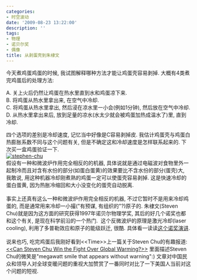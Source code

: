 ```yaml
---
categories:
- 时空波动
date: '2009-08-23 13:22:00'
description: ''
tags:
- 物理
- 诺贝尔奖
- 偶像
title: 从剥蛋壳到朱棣文
---
```

今天煮鸡蛋鸡蛋的时候, 我试图解释哪种方法才能让鸡蛋壳容易剥掉. 大概有4类煮完鸡蛋后的处理方法:  
  
A. 关上火后仍然让鸡蛋在热水里直到水和鸡蛋凉下来.  
B. 将鸡蛋从热水里拿出来, 在空气中冷却.  
C. 将鸡蛋从热水里拿出, 然后浸在凉水里一小会(例如1分钟), 然后放在空气中冷却.  
D. 从热水里拿出来后, 放到足量的凉水(水太少就会被鸡蛋加热成温水了)里, 直到冷却.   
  
四个选项的差别是冷却速度, 记忆当中好像是C容易剥掉皮. 我估计鸡蛋壳与鸡蛋白热膨胀系数不同与这个问题有关, 但是不确定这和冷却速度是怎样联系起来的. 下次买一盒鸡蛋验证一下.  
[![stephen-chu](http://boke9cheng.files.wordpress.com/2009/08/stephen-chu_thumb16.jpg "stephen-chu")](https://rjvapw.bay.livefilestore.com/y1m4PdmK9h6n1CcAMbVZel9E3RPpD96_5hfrsSJp0iCc0SzFMEMKSv58rL4tiGDSgP3h9JaRKY1nQ9Vw3DS6zlFE6ZPwsBApX-GR8iBEKfeaYRFhCZdGlxOtxPQEAfFp4ZRdnqSvASEhXVwXs3txvthrg/stephen-chu%5B18%5D.jpg)  
假设有一种和微波炉作用完全相反的的机器, 具体说就是通过电磁波对食物里外一起制冷而且对含有水份的部分(如蛋白蛋黄)的效果要比不含水份的部分(蛋壳)大, 我敢说, 用这种机器冷却刚煮熟的鸡蛋一定可以使蛋壳容易剥掉. 这是快速冷却的蛋白蛋黄, 因为热胀冷缩回和大小没变化的蛋壳自动脱离.  
    
事实上还真有这么一种和微波炉作用完全相反的机器, 不过它暂时不是用来冷却鸡蛋的, 而是通常用来冷却一小撮("有预谋, 有组织的"?)原子的. 朱棣文(Steven Chu)就是因为这方面的研究获得1997年诺贝尔物理学奖, 其后的好几个诺奖也都和这个有关, 是现在科学前沿的一个热门.  这个反微波炉的原理是激光冷却(laser cooling), 利用了多普勒效应和原子的能级跃迁, 很酷. 具体看一读读[这个诺奖演讲](http://nobelprize.org/nobel_prizes/physics/laureates/1997/phillips-lecture.pdf).  
   
说来也巧, 吃完鸡蛋后我刚好看到\<\<Time\>\>上一篇关于Steven Chu的有趣报道: [\<\<Can Steven Chu Win the Fight Over Global Warming?\>\>](http://www.time.com/time/world/article/0,8599,1916078-1,00.html) 里面描述Steven Chu的微笑是"megawatt smile that appears without warning":) 文章对中国民众和领导人对全球变暖问题的重视大加赞赏了一番同时对比了一下美国人当前对这个问题的短视.

